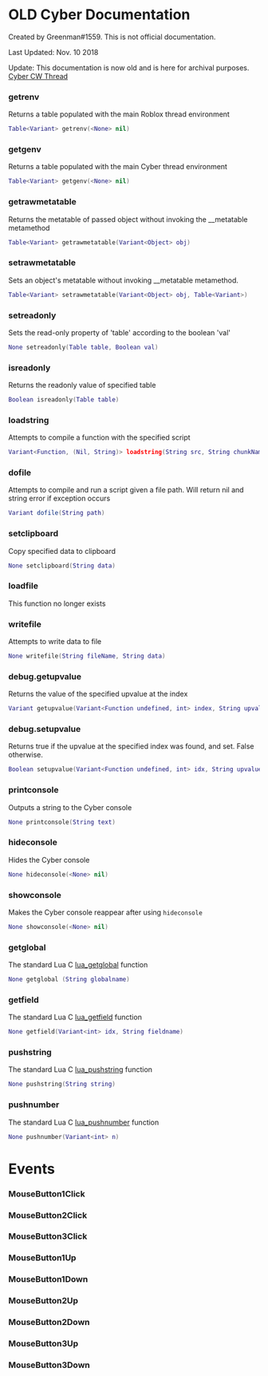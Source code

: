 # OLD Cyber Documentation
Created by Greenman#1559. This is not official documentation.

Last Updated: Nov. 10 2018

Update: This documentation is now old and is here for archival purposes.
[Cyber CW Thread](https://v3rmillion.net/showthread.php?tid=783281)

### getrenv

Returns a table populated with the main Roblox thread environment
```lua
Table<Variant> getrenv(<None> nil)
```

### getgenv

Returns a table populated with the main Cyber thread environment
```lua
Table<Variant> getgenv(<None> nil)
```

### getrawmetatable

Returns the metatable of passed object without invoking the __metatable metamethod
```lua
Table<Variant> getrawmetatable(Variant<Object> obj)
```

### setrawmetatable

Sets an object's metatable without invoking __metatable metamethod.

```lua
Table<Variant> setrawmetatable(Variant<Object> obj, Table<Variant>)
```

### setreadonly
Sets the read-only property of 'table' according to the boolean 'val'
```lua
None setreadonly(Table table, Boolean val)
```

### isreadonly

Returns the readonly value of specified table
```lua
Boolean isreadonly(Table table)
```

### loadstring
Attempts to compile a function with the specified script
```lua
Variant<Function, (Nil, String)> loadstring(String src, String chunkName="@CyberChunk")
```

### dofile
Attempts to compile and run a script given a file path. Will return nil and string error if exception occurs
```lua
Variant dofile(String path)
```

### setclipboard
Copy specified data to clipboard
```lua
None setclipboard(String data)
```

### loadfile
This function no longer exists

### writefile
Attempts to write data to file
```lua
None writefile(String fileName, String data)
```

### debug.getupvalue 
Returns the value of the specified upvalue at the index
```lua
Variant getupvalue(Variant<Function undefined, int> index, String upvalueName)
```

### debug.setupvalue
Returns true if the upvalue at the specified index was found, and set. False otherwise.
```lua
Boolean setupvalue(Variant<Function undefined, int> idx, String upvalueName, Variant value)
```

### printconsole
Outputs a string to the Cyber console
```lua
None printconsole(String text)
```

### hideconsole
Hides the Cyber console
```lua
None hideconsole(<None> nil)
```

### showconsole
Makes the Cyber console reappear after using `hideconsole`
```lua
None showconsole(<None> nil)
```

### getglobal
The standard Lua C [lua_getglobal](https://pgl.yoyo.org/luai/i/lua_getglobal) function
```lua
None getglobal (String globalname)
```

### getfield
The standard Lua C [lua_getfield](https://pgl.yoyo.org/luai/i/lua_getfield) function
```lua
None getfield(Variant<int> idx, String fieldname)
```

### pushstring
The standard Lua C [lua_pushstring](https://pgl.yoyo.org/luai/i/lua_pushstring) function
```lua
None pushstring(String string)
```

### pushnumber
The standard Lua C [lua_pushnumber](https://pgl.yoyo.org/luai/i/lua_pushnumber) function
```lua
None pushnumber(Variant<int> n)
```

# Events
### MouseButton1Click
### MouseButton2Click
### MouseButton3Click
### MouseButton1Up
### MouseButton1Down
### MouseButton2Up
### MouseButton2Down
### MouseButton3Up
### MouseButton3Down
